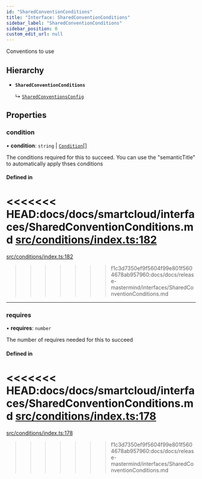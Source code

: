 ```yaml
---
id: "SharedConventionConditions"
title: "Interface: SharedConventionConditions"
sidebar_label: "SharedConventionConditions"
sidebar_position: 0
custom_edit_url: null
---
```


Conventions to use

## Hierarchy

- **`SharedConventionConditions`**

  ↳ [`SharedConventionsConfig`](internal.SharedConventionsConfig.md)

## Properties

### condition

• **condition**: `string` \| [`Condition`](../#condition)[]

The conditions required for this to succeed. You can use the "semanticTitle" to automatically apply thses conditions

#### Defined in

<<<<<<< HEAD:docs/docs/smartcloud/interfaces/SharedConventionConditions.md
[src/conditions/index.ts:182](https://github.com/Resnovas/smartcloud/blob/b9e22a9/src/conditions/index.ts#L182)
=======
[src/conditions/index.ts:182](https://github.com/Resnovas/smartcloud/blob/b91f5b4/src/conditions/index.ts#L182)
>>>>>>> f1c3d7350ef9f5604f99e801f5604678ab957960:docs/docs/release-mastermind/interfaces/SharedConventionConditions.md

___

### requires

• **requires**: `number`

The number of requires needed for this to succeed

#### Defined in

<<<<<<< HEAD:docs/docs/smartcloud/interfaces/SharedConventionConditions.md
[src/conditions/index.ts:178](https://github.com/Resnovas/smartcloud/blob/b9e22a9/src/conditions/index.ts#L178)
=======
[src/conditions/index.ts:178](https://github.com/Resnovas/smartcloud/blob/b91f5b4/src/conditions/index.ts#L178)
>>>>>>> f1c3d7350ef9f5604f99e801f5604678ab957960:docs/docs/release-mastermind/interfaces/SharedConventionConditions.md
